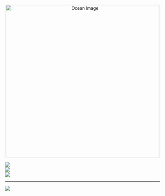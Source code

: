 <p align="center">
  <img src="https://raw.github.com/entlv/learning-journey/blob/main/9241a18bf6efbd32430d507dcd6d66f5.jpg" alt="Ocean Image" width="500">
</p>


![](https://github-readme-stats.vercel.app/api?username=entlv&theme=blueberry&hide_border=false&include_all_commits=true&count_private=true)<br/>
![](https://nirzak-streak-stats.vercel.app/?user=entlv&theme=blueberry&hide_border=false)<br/>
![](https://github-readme-stats.vercel.app/api/top-langs/?username=entlv&theme=blueberry&hide_border=false&include_all_commits=true&count_private=true&layout=compact)

---
[![](https://visitcount.itsvg.in/api?id=entlv&icon=2&color=1)](https://visitcount.itsvg.in)

<!-- Proudly created with GPRM ( https://gprm.itsvg.in ) -->

